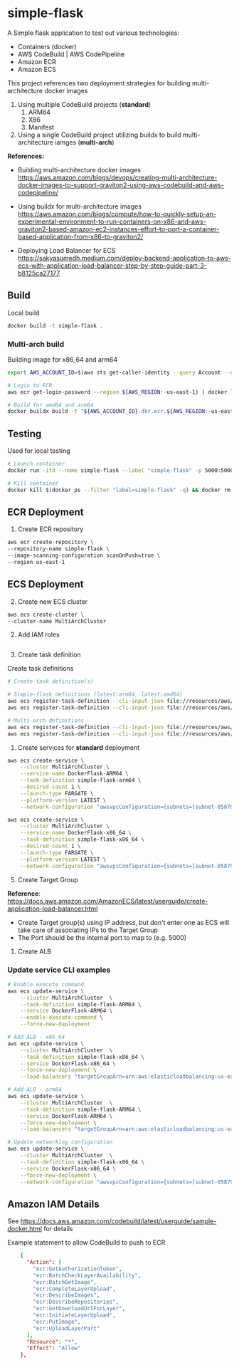 # simple-flask

A Simple flask application to test out various technologies:

- Containers (docker)
- AWS CodeBuild | AWS CodePipeline
- Amazon ECR
- Amazon ECS

This project references two deployment strategies for building multi-architecture docker images

1.  Using multiple CodeBuild projects (**standard**)
    1.  ARM64
    2.  X86
    3.  Manifest
2.  Using a single CodeBuild project utilizing buildx to build multi-architecture iamges (**multi-arch**)

**References:**

- Building multi-architecture docker images
  https://aws.amazon.com/blogs/devops/creating-multi-architecture-docker-images-to-support-graviton2-using-aws-codebuild-and-aws-codepipeline/

- Using buildx for multi-architecture images
  https://aws.amazon.com/blogs/compute/how-to-quickly-setup-an-experimental-environment-to-run-containers-on-x86-and-aws-graviton2-based-amazon-ec2-instances-effort-to-port-a-container-based-application-from-x86-to-graviton2/

- Deploying Load Balancer for ECS https://sakyasumedh.medium.com/deploy-backend-application-to-aws-ecs-with-application-load-balancer-step-by-step-guide-part-3-b8125ca27177

## Build

Local build

```bash
docker build -t simple-flask .
```

### Multi-arch build

Building image for x86_64 and arm64

```bash
export AWS_ACCOUNT_ID=$(aws sts get-caller-identity --query Account --output text)

# Login to ECR
aws ecr get-login-password --region ${AWS_REGION:-us-east-1} | docker login --username AWS --password-stdin ${AWS_ACCOUNT_ID}.dkr.ecr.${AWS_REGION:-us-east-1}.amazonaws.com

# Build for amd64 and arm64
docker buildx build -t "${AWS_ACCOUNT_ID}.dkr.ecr.${AWS_REGION:-us-east-1}.amazonaws.com/${IMAGE_REPO_NAME}:${IMAGE_TAG:latest}" --platform linux/amd64,linux/arm64 --push .
```

## Testing

Used for local testing

```bash
# Launch container
docker run -itd --name simple-flask --label "simple-flask" -p 5000:5000 simple-flask

# Kill container
docker kill $(docker ps --filter "label=simple-flask" -q) && docker rm simple-flask
```

## ECR Deployment

1. Create ECR repository

```bash
aws ecr create-repository \
--repository-name simple-flask \
--image-scanning-configuration scanOnPush=true \
--region us-east-1
```

## ECS Deployment

2. Create new ECS cluster

```bash
aws ecs create-cluster \
--cluster-name MultiArchCluster
```

2. Add IAM roles

```bash

```

3. Create task definition

Create task definitions

```bash
# Create task definition(s)

# Simple-flask definitions (latest:arm64, latest:amd64)
aws ecs register-task-definition --cli-input-json file://resources/aws/ecs-task-definition-fargate-arm64.json
aws ecs register-task-definition --cli-input-json file://resources/aws/ecs-task-definition-fargate-x86_64.json

# Multi-arch definitions
aws ecs register-task-definition --cli-input-json file://resources/aws/ecs-task-definition-fargate-multi-arch-arm64.json
aws ecs register-task-definition --cli-input-json file://resources/aws/ecs-task-definition-fargate-multi-arch-x86_64.json
```

1. Create services for **standard** deployment

```bash
aws ecs create-service \
    --cluster MultiArchCluster \
    --service-name DockerFlask-ARM64 \
    --task-definition simple-flask-arm64 \
    --desired-count 1 \
    --launch-type FARGATE \
    --platform-version LATEST \
    --network-configuration "awsvpcConfiguration={subnets=[subnet-05879663ec53b5775,subnet-031c93cffa8b58491],securityGroups=[sg-03f0220e12fdbace3],assignPublicIp=ENABLED}"

aws ecs create-service \
    --cluster MultiArchCluster \
    --service-name DockerFlask-x86_64 \
    --task-definition simple-flask-x86_64 \
    --desired-count 1 \
    --launch-type FARGATE \
    --platform-version LATEST \
    --network-configuration "awsvpcConfiguration={subnets=[subnet-05879663ec53b5775,subnet-031c93cffa8b58491],securityGroups=[sg-03f0220e12fdbace3],assignPublicIp=ENABLED}"
```

5. Create Target Group

**Reference**: https://docs.aws.amazon.com/AmazonECS/latest/userguide/create-application-load-balancer.html

- Create Target group(s) using IP address, but don't enter one as ECS will take care of associating IPs to the Target Group
- The Port should be the internal port to map to (e.g. 5000)

1. Create ALB

### Update service CLI examples

```bash
# Enable execute command
aws ecs update-service \
    --cluster MultiArchCluster  \
    --task-definition simple-flask-ARM64 \
    --service DockerFlask-ARM64 \
    --enable-execute-command \
    --force-new-deployment

# Add ALB - x86_64
aws ecs update-service \
    --cluster MultiArchCluster  \
    --task-definition simple-flask-x86_64 \
    --service DockerFlask-x86_64 \
    --force-new-deployment \
    --load-balancers "targetGroupArn=arn:aws:elasticloadbalancing:us-east-1:152539975130:targetgroup/tg-simple-flask-x86/26a40e83948a05c1,containerName=flask-app,containerPort=5000"

# Add ALB - arm64
aws ecs update-service \
    --cluster MultiArchCluster  \
    --task-definition simple-flask-ARM64 \
    --service DockerFlask-ARM64 \
    --force-new-deployment \
    --load-balancers "targetGroupArn=arn:aws:elasticloadbalancing:us-east-1:152539975130:targetgroup/tg-simple-flask-arm64/3d30a4fc868f18b3,containerName=flask-app,containerPort=5000"

# Update networking configuration
aws ecs update-service \
    --cluster MultiArchCluster  \
    --task-definition simple-flask-x86_64 \
    --service DockerFlask-x86_64 \
    --force-new-deployment \
    --network-configuration "awsvpcConfiguration={subnets=[subnet-05879663ec53b5775,subnet-031c93cffa8b58491],securityGroups=[sg-03f0220e12fdbace3],assignPublicIp=ENABLED}"
```

## Amazon IAM Details

See https://docs.aws.amazon.com/codebuild/latest/userguide/sample-docker.html for details

Example statement to allow CodeBuild to push to ECR

```json
    {
      "Action": [
        "ecr:GetAuthorizationToken",
        "ecr:BatchCheckLayerAvailability",
        "ecr:BatchGetImage",
        "ecr:CompleteLayerUpload",
        "ecr:DescribeImages",
        "ecr:DescribeRepositories",
        "ecr:GetDownloadUrlForLayer",
        "ecr:InitiateLayerUpload",
        "ecr:PutImage",
        "ecr:UploadLayerPart"
      ],
      "Resource": "*",
      "Effect": "Allow"
    },
```
